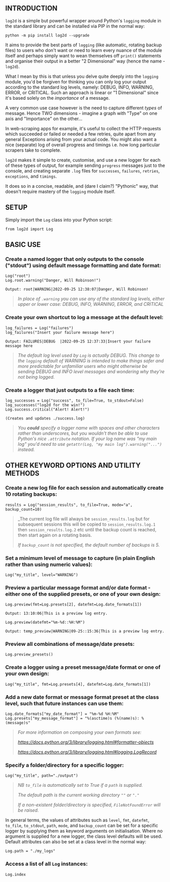 ## INTRODUCTION
`log2d` is a simple but powerful wrapper around Python's `logging` module in the standard library and can be installed via PIP in the normal way:
```
python -m pip install log2d --upgrade
```

It aims to provide the best parts of `logging` (like automatic, rotating backup files) to users who don't want or need to learn every nuance of the module itself and perhaps simply want to wean themselves off `print()` statements and organise their output in a better "2 Dimensional" way (hence the name - `log2d`).

What I mean by this is that unless you delve quite deeply into the `logging` module, you'd be forgiven for thinking you can only log your output according to the standard log levels, namely: DEBUG, INFO, WARNING, ERROR, or CRITICAL.  Such an approach is linear or "1 Dimensional" since it's based solely on the *importance* of a message.

A very common use case however is the need to capture different *types* of message.  Hence TWO dimensions - imagine a graph with "Type" on one axis and "Importance" on the other...

In web-scraping apps for example, it's useful to collect the HTTP requests which succeeded or failed or needed a few retries, quite apart from any general Exceptions arising from your actual code.  You might also want a nice (separate) log of overall progress and timings i.e. how long particular scrapers take to complete.

`log2d` makes it simple to create, customise, and use a new logger for each of these types of output, for example sending `progress` messages just to the console, and creating separate `.log` files for `successes`, `failures`, `retries`, `exceptions`, and `timings`.

It does so in a concise, readable, and (dare I claim?) "Pythonic" way, that doesn't require mastery of the `logging` module itself.

## SETUP
Simply import the `Log` class into your Python script:
```
from log2d import Log
```

## BASIC USE

### Create a named logger that only outputs to the console ("stdout") using default message formatting and date format:

```
Log("root")
Log.root.warning("Danger, Will Robinson!")

Output: root|WARNING|2022-09-25 12:38:07|Danger, Will Robinson!
```

> _In place of `.warning` you can use any of the standard log levels, either upper or lower case: DEBUG, INFO, WARNING, ERROR, and CRITICAL_

### Create your own shortcut to log a message at the default level:

```
log_failures = Log("failures")
log_failures("Insert your failure message here")

Output: FAILURES|DEBUG  |2022-09-25 12:37:33|Insert your failure message here
```
> _The default log level used by `Log` is actually DEBUG.  This change to the `logging` default of WARNING is intended to make things safer and more predictable for unfamiliar users who might otherwise be sending DEBUG and INFO level messages and wondering why they're not being logged._

### Create a logger that just outputs to a file each time:

```
log_successes = Log("success", to_file=True, to_stdout=False)
log_successes("log2d for the win!")
Log.success.critical("Alert! Alert!")

(Creates and updates ./success.log)
```
> _You **could** specify a logger name with spaces and other characters rather than underscores, but you wouldn't then be able to use Python's nice `.attribute` notation.  If your log name was "my main log" you'd need to use `getattr(Log, "my main log").warning("...")` instead._

## OTHER KEYWORD OPTIONS AND UTILITY METHODS

### Create a new log file for each session and automatically create 10 rotating backups:

```
results = Log("session_results", to_file=True, mode="a", backup_count=10)
```
> _The current log file will always be `session_results.log` but for subsequent sessions this will be copied to `session_results.log.1` then `session_results.log.2` etc until the backup count is reached, then start again on a rotating basis.
>
> _If `backup_count` is not specified, the default number of backups is 5._

### Set a minimum level of message to capture (in plain English rather than using numeric values):

```
Log("my_title", level="WARNING")
```


### Preview a particular message format and/or date format - either one of the supplied presets, or one of your own design:

```
Log.preview(fmt=Log.presets[2], datefmt=Log.date_formats[1])

Output: 13:10:06|This is a preview log entry.

Log.preview(datefmt="%m-%d::%H:%M")

Output: temp_preview|WARNING|09-25::15:36|This is a preview log entry.
```


### Preview all combinations of message/date presets:

```
Log.preview_presets()
```

### Create a logger using a preset message/date format or one of your own design:

```
Log("my_title", fmt=Log.presets[4], datefmt=Log.date_formats[1])
```
### Add a new date format or message format preset at the class level, such that future instances can use them:
```
Log.date_formats["my_date_format"] = "%m-%d %H:%M"
Log.presets["my_message_format"] = "%(asctime)s (%(name)s): %(message)s"
```
>_For more information on composing your own formats see:_
>
> _https://docs.python.org/3/library/logging.html#formatter-objects_
>
> _https://docs.python.org/3/library/logging.html#logging.LogRecord_

### Specify a folder/directory for a specific logger:
```
Log("my_title", path="./output")
```
> _NB `to_file` is automatically set to True if a `path` is supplied._
>
> _The default path is the current working directory `""` or `"."`_
>
> _If a non-existent folder/directory is specified, `FileNotFoundError` will be raised._


In general terms, the values of attributes such as `level`, `fmt`, `datefmt`, `to_file`, `to_stdout`, `path`, `mode`, and `backup_count` can be set for a specific logger by supplying them as keyword arguments on initialisation.  Where no argument is supplied for a new logger, the class level defaults will be used.  Default attributes can also be set at a class level in the normal way:

```
Log.path = "./my_logs"
```


### Access a list of all `Log` instances:

```
Log.index
```
